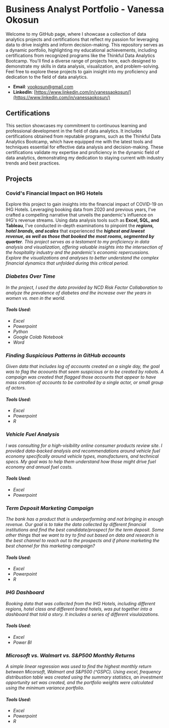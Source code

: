 # Business Analyst Portfolio - Vanessa Okosun
Welcome to my GitHub page, where I showcase a collection of data analytics projects and certifications that reflect my passion for leveraging data to drive insights and inform decision-making. This repository serves as a dynamic portfolio, highlighting my educational achievements, including certifications from recognized programs like the Thinkful Data Analytics Bootcamp. You'll find a diverse range of projects here, each designed to demonstrate my skills in data analysis, visualization, and problem-solving. Feel free to explore these projects to gain insight into my proficiency and dedication to the field of data analytics.

- **Email**: [vookosun@gmail.com](vookosun@gmail.com)
- **LinkedIn**: [https://www.linkedin.com/in/vanessaokosun/](https://www.linkedin.com/in/vanessaokosun/)

## Certifications

This section showcases my commitment to continuous learning and professional development in the field of data analytics. It includes certifications obtained from reputable programs, such as the Thinkful Data Analytics Bootcamp, which have equipped me with the latest tools and techniques essential for effective data analysis and decision-making. These certifications validate my expertise and proficiency in the dynamic field of data analytics, demonstrating my dedication to staying current with industry trends and best practices.


## Projects

### Covid's Financial Impact on IHG Hotels

Explore this project to gain insights into the financial impact of COVID-19 on IHG Hotels. Leveraging booking data from 2020 and previous years, I've crafted a compelling narrative that unveils the pandemic's influence on IHG's revenue streams. Using data analysis tools such as <b>Excel, SQL, and Tableau</b>, I've conducted in-depth examinations to pinpoint the <I><b>regions, hotel brands, and scales</b></i> that experienced the <b><i>highest and lowest revenue, as well as those that booked the most rooms, segmented by quarter<i/></b>. This project serves as a testament to my proficiency in data analysis and visualization, offering valuable insights into the intersection of the hospitality industry and the pandemic's economic repercussions. Explore the visualizations and analyses to better understand the complex financial dynamics that unfolded during this critical period.

### Diabetes Over Time
In the project, I used the data provided by NCD Risk Factor Collaboration to analyze the prevalence of diabetes and the increase over the years in women vs. men in the world. 
#### Tools Used:
  - Excel
  - Powerpoint
  - Python
  - Google Colab Notebook 
  - Word 
  
### Finding Suspicious Patterns in GitHub accounts
Given data that includes log of accounts created on a single day, the goal was to flag the acoounts that seem suspicious or to be created by robots.  A campaign was created that flagged those accounts that appear to have mass creation of accounts to be controlled by a single actor, or small group of actors. 
#### Tools Used:
  - Excel
  - Powerpoint
  - R

### Vehicle Fuel Analysis  
I was consulting for a high-visibility online consumer products review site. I provided data-backed analysis and recommendations around vehicle fuel economy specifically around vehicle types, manufacturers, and technical specs. My goal was to help them understand how those might drive fuel economy and annual fuel costs.
#### Tools Used:
  - Excel
  - Powerpoint

### Term Deposit Marketing Campaign
The bank has a product that is underperforming and not bringing in enough revenue. Our goal is to take the data collected by different financial institutions and find the best candidate/prospect for the term deposit. Some other things that we want to try to find out based on data and research is the best channel to reach out to the prospects and if phone marketing the best channel for this marketing campaign?
#### Tools Used:
  - Excel
  - Powerpoint
  - R 

### IHG Dashboard 
Booking data that was collected from the IHG Hotels, including different regions, hotel class and different brand hotels, was put together into a dashboard that told a story. It includes a series of different visulaizations.
#### Tools Used:
  - Excel
  - Power BI

### Microsoft vs. Walmart vs. S&P500 Monthly Returns
A simple linear regression was used to find the highest monthly return between Micorsoft, Walmart and S&P500 (^GSPC). Using excel, frequency distribustion table was created using the summary statistics, an investment opportunity set was created, and the portfolio weights were calculated using the minimum variance portfolio. 
#### Tools Used:
  - Excel
  - Powerpoint
  - R 


